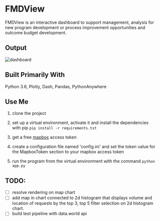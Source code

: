# FMDView
FMDView is an interactive dashboard to support management, analysis for new program development or process improvement opportunities and outcome budget development.   

## Output
![dashboard](https://blima06.pythonanywhere.com/)


## Built Primarily With
Python 3.6, Plotly, Dash, Pandas, PythonAnywhere

## Use Me
1. clone the project
2. set up a virtual environment, activate it and install the dependencies with pip ```pip install -r requirements.txt```
3. get a free [mapbox](https://www.mapbox.com/help/how-access-tokens-work/) access token
4. create a configuration file named 'config.ini' and set the token value for the MapboxToken section to your mapbox access token

9. run the program from the virtual environment with the command ```python app.py```

## TODO:
* [ ] resolve rendering on map chart  
* [ ] add map in chart connected to 2d histogram that displays volume and location of requests by the top 3, top 5 filter selection on 2d histogram chart.
* [ ] build test pipeline with data.world api
